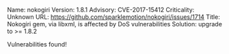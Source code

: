 Name: nokogiri
Version: 1.8.1
Advisory: CVE-2017-15412
Criticality: Unknown
URL: https://github.com/sparklemotion/nokogiri/issues/1714
Title: Nokogiri gem, via libxml, is affected by DoS vulnerabilities
Solution: upgrade to >= 1.8.2

Vulnerabilities found!
